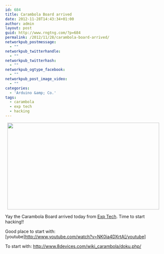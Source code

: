 ```yaml
---
id: 684
title: Carambola Board arrived
date: 2012-11-28T14:43:34+01:00
author: admin
layout: post
guid: http://www.rngtng.com/?p=684
permalink: /2012/11/28/carambola-board-arrived/
networkpub_postmessage:
  - ""
networkpub_twitterhandle:
  - ""
networkpub_twitterhash:
  - ""
networkpub_ogtype_facebook:
  - ""
networkpub_post_image_video:
  - ""
categories:
  - 'Arduino &amp; Co.'
tags:
  - carambola
  - exp tech
  - hacking
---
```

<p style="text-align: center;">
  <img class="aligncenter" src="http://www.exp-tech.de/images/slider_images/carambola-teaser.jpg" alt="" width="490" height="280" />
</p>

Yay the Carambola Board arrived today from [Exp Tech](http://www.exp-tech.de/). Time to start hacking!!

Good place to start with:  
[youtube]<http://www.youtube.com/watch?v=NK0ia4DXrtA[/youtube]>

To start with: <http://www.8devices.com/wiki_carambola/doku.php/>